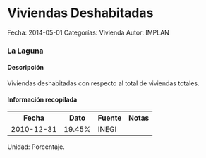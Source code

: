 Viviendas Deshabitadas
=====

Fecha: 2014-05-01
Categorías: Vivienda
Autor: IMPLAN

### La Laguna

#### Descripción

Viviendas deshabitadas con respecto al total de viviendas totales.

#### Información recopilada

<table class="table table-hover table-bordered">
  <tr><th>Fecha</th><th>Dato</th><th>Fuente</th><th>Notas</th></tr>
  <tr><td>2010-12-31</td><td>19.45%</td><td>INEGI</td><td></td></tr>
</table>

Unidad: Porcentaje.
